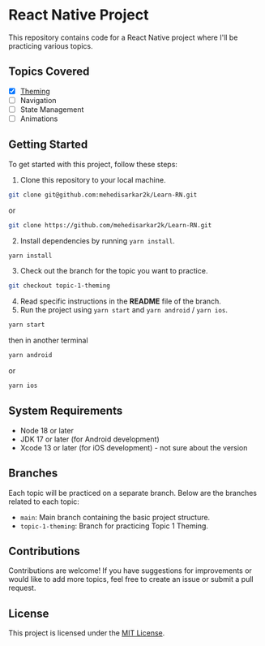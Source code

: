 # React Native Project

This repository contains code for a React Native project where I'll be practicing various topics.

## Topics Covered

- [x] [Theming](https://github.com/mehedisarkar2k/Learn-RN/tree/topic-1-theming)
- [ ] Navigation
- [ ] State Management
- [ ] Animations

## Getting Started

To get started with this project, follow these steps:

1. Clone this repository to your local machine.

```bash
git clone git@github.com:mehedisarkar2k/Learn-RN.git
```

or

```bash
git clone https://github.com/mehedisarkar2k/Learn-RN.git
```

2. Install dependencies by running `yarn install`.

```bash
yarn install
```

3. Check out the branch for the topic you want to practice.

```bash
git checkout topic-1-theming
```

4. Read specific instructions in the **README** file of the branch.
5. Run the project using `yarn start` and `yarn android` / `yarn ios`.

```bash
yarn start
```

then in another terminal

```bash
yarn android
```

or

```bash
yarn ios
```

## System Requirements

- Node 18 or later
- JDK 17 or later (for Android development)
- Xcode 13 or later (for iOS development) - not sure about the version

## Branches

Each topic will be practiced on a separate branch. Below are the branches related to each topic:

- `main`: Main branch containing the basic project structure.
- `topic-1-theming`: Branch for practicing Topic 1 Theming.

## Contributions

Contributions are welcome! If you have suggestions for improvements or would like to add more topics, feel free to create an issue or submit a pull request.

## License

This project is licensed under the [MIT License](LICENSE).
